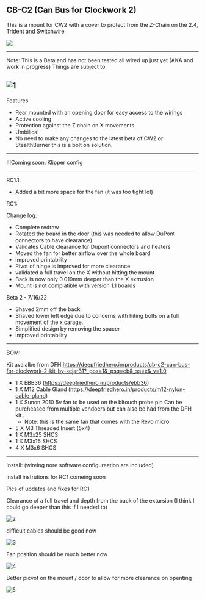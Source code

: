 
## CB-C2 (Can Bus for Clockwork 2)

This is a mount for CW2 with a cover to protect from the Z-Chain on the 2.4, Trident and Switchwire

[![](https://www.paypalobjects.com/en_US/i/btn/btn_donate_LG.gif)](https://www.paypal.com/donate?hosted_button_id=EN8E4MTBQRZ3J)

---------------------------------------------------------------------------------------

Note: This is a Beta and has not been tested all wired up just yet (AKA and work in progress) Things are subject to 

![1](./photos/1.jpg) 
---------------------------------------------------------------------------------------

Features 
- Rear mounted with an opening door for easy access to the wirings
- Active cooling
- Protection against the Z chain on X movements
- Umbilical 
- No need to make any changes to the latest beta of CW2 or StealthBurner this is a bolt on solution. 

---------------------------------------------------------------------------------------


!!!Coming soon: Klipper config

---------------------------------------------------------------------------------------

RC1.1:
 - Added a bit more space for the fan (it was too tight lol)

RC1: 

Change log:
- Complete redraw
- Rotated the board in the door (this was needed to allow DuPont connectors to have clearance)
- Validates Cable clearance for Dupont connectors and heaters 
- Moved the fan for better airflow over the whole board
- improved printability 
- Pivot of hinge is improved for more clearance
- validated a full travel on the X without hitting the mount
- Back is now only 0.019mm deeper than the X extrusion
- Mount is not complatible with version 1.1 boards



Beta 2 - 7/16/22
- Shaved 2mm off the back
- Shaved lower left edge due to concerns with hiting bolts on a full movement of the x carage. 
- Simplified design by removing the spacer
- improved printability 
	
	

---------------------------------------------------------------------------------------


BOM:

Kit avaialbe from DFH https://deepfriedhero.in/products/cb-c2-can-bus-for-clockwork-2-kit-by-kejar31?_pos=1&_psq=cb&_ss=e&_v=1.0

- 1 X EBB36 (https://deepfriedhero.in/products/ebb36)
- 1 X M12 Cable Gland (https://deepfriedhero.in/products/m12-nylon-cable-gland)
- 1 X Sunon 2010 5v fan to be used on the bltouch probe pin Can be purcheased from multiple vendoers but can also be had from the DFH kit.. 
    - Note: this is the same fan that comes with the Revo micro
- 5 X M3 Threaded Insert (5x4)
- 1 X M3x25 SHCS
- 1 X M3x16 SHCS
- 4 X M3x6 SHCS

---------------------------------------------------------------------------------------

Install: (wireing nore software configureation are included)

install instrutions for RC1 comeing soon



Pics of updates and fixes for RC1

Clearance of a full travel and depth from the back of the extursion (I think I could go deeper than this if I needed to)

![2](./photos/2.jpg) 

difficult cables should be good now

![3](./photos/3.jpg) 

Fan position should be much better now

![4](./photos/4.jpg) 

Better picvot on the mount / door to allow for more clearance on openting 

![5](./photos/5.jpg) 


